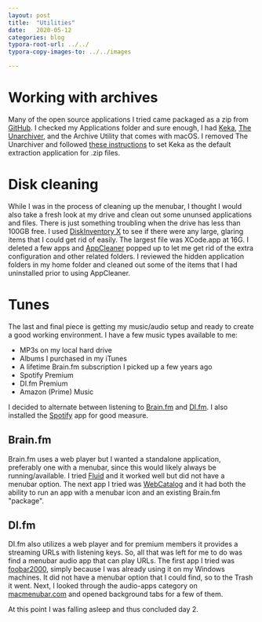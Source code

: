 ```yaml
---
layout: post
title:  "Utilities"
date:   2020-05-12
categories: blog
typora-root-url: ../../
typora-copy-images-to: ../../images

---
```


# Working with archives

Many of the open source applications I tried came packaged as a zip from [GitHub](https://github.com/).  I checked my Applications folder and sure enough, I had [Keka](https://www.keka.io/en/), [The Unarchiver](https://theunarchiver.com/), and the Archive Utility that comes with macOS.  I removed The Unarchiver and followed [these instructions](https://github.com/aonez/Keka/wiki/Default-application#set-it-manually) to set Keka as the default extraction application for .zip files.

# Disk cleaning

While I was in the process of cleaning up the menubar, I thought I would also take a fresh look at my drive and clean out some ununsed applications and files.    There is just something troubling when the drive has less than 100GB free.  I used [DiskInventory X](http://www.derlien.com/) to see if there were any large, glaring items that I could get rid of easily.  The largest file was XCode.app at 16G.  I deleted a few apps and [AppCleaner](https://freemacsoft.net/appcleaner/) popped up to let me get rid of the extra configuration and other related folders.  I reviewed the hidden application folders in my home folder and cleaned out some of the items that I had uninstalled prior to using AppCleaner.

# Tunes

The last and final piece is getting my music/audio setup and ready to create a good working environment.  I have a few music types available to me:

* MP3s on my local hard drive
* Albums I purchased in my iTunes
* A lifetime Brain.fm subscription I picked up a few years ago
* Spotify Premium
* DI.fm Premium
* Amazon (Prime) Music

I decided to alternate between listening to [Brain.fm](https://www.brain.fm/) and [DI.fm](https://www.di.fm/).  I also installed the [Spotify](https://www.spotify.com/us/download/mac/) app for good measure.

## Brain.fm

Brain.fm uses a web player but I wanted a standalone application, preferably one with a menubar, since this would likely always be running/available.  I tried  [Fluid](https://fluidapp.com/) and it worked well but did not have a menubar option.  The next app I tried was [WebCatalog](https://webcatalogapp.com/) and it had both the ability to run an app with a menubar icon and an existing Brain.fm "package".

## DI.fm

DI.fm also utilizes a web player and for premium members it provides a streaming URLs with listening keys.  So, all that was left for me to do was find a menubar audio app that can play URLs.  The first app I tried was [foobar2000](https://www.foobar2000.org/mac), simply because I was already using it on my Windows machines.  It did not have a menubar option that I could find, so to the Trash it went.  Next, I looked through the audio-apps category on [macmenubar.com](https://macmenubar.com/audio-apps/) and opened background tabs for a few of them.

At this point I was falling asleep and thus concluded day 2.

